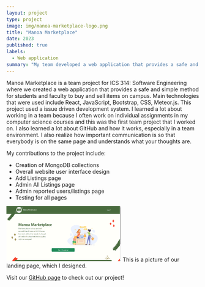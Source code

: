 ```yaml
---
layout: project
type: project
image: img/manoa-marketplace-logo.png
title: "Manoa Marketplace"
date: 2023
published: true
labels:
  - Web application
summary: "My team developed a web application that provides a safe and simple way for students to buy and sell items on campus, giving students a chance to recycle and reuse campus-specific goods."
---
```


Manoa Marketplace is a team project for ICS 314: Software Engineering where we created a web application that provides a safe and simple method for students and faculty to buy and sell items on campus. Main technologies that were used include React, JavaScript, Bootstrap, CSS, Meteor.js. This project used a issue driven development system. I learned a lot about working in a team because I often work on individual assignments in my computer science courses and this was the first team project that I worked on. I also learned a lot about GitHub and how it works, especially in a team environment. I also realize how important communication is so that everybody is on the same page and understands what your thoughts are.

My contributions to the project include: 
* Creation of MongoDB collections
* Overall website user interface design
* Add Listings page
* Admin All Listings page
* Admin reported users/listings page
* Testing for all pages

<img width="300px" class="rounded float-start pe-4" src="../img/landing-page.png">
This is a picture of our landing page, which I designed.

Visit our [GitHub page](https://manoamarketplace.github.io/) to check out our project!
